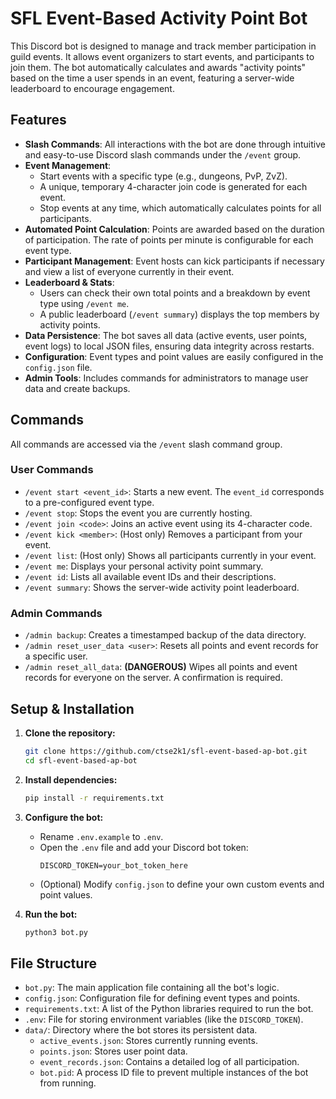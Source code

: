 # SFL Event-Based Activity Point Bot

This Discord bot is designed to manage and track member participation in guild events. It allows event organizers to start events, and participants to join them. The bot automatically calculates and awards "activity points" based on the time a user spends in an event, featuring a server-wide leaderboard to encourage engagement.

## Features

- **Slash Commands**: All interactions with the bot are done through intuitive and easy-to-use Discord slash commands under the `/event` group.
- **Event Management**:
    - Start events with a specific type (e.g., dungeons, PvP, ZvZ).
    - A unique, temporary 4-character join code is generated for each event.
    - Stop events at any time, which automatically calculates points for all participants.
- **Automated Point Calculation**: Points are awarded based on the duration of participation. The rate of points per minute is configurable for each event type.
- **Participant Management**: Event hosts can kick participants if necessary and view a list of everyone currently in their event.
- **Leaderboard & Stats**:
    - Users can check their own total points and a breakdown by event type using `/event me`.
    - A public leaderboard (`/event summary`) displays the top members by activity points.
- **Data Persistence**: The bot saves all data (active events, user points, event logs) to local JSON files, ensuring data integrity across restarts.
- **Configuration**: Event types and point values are easily configured in the `config.json` file.
- **Admin Tools**: Includes commands for administrators to manage user data and create backups.

## Commands

All commands are accessed via the `/event` slash command group.

### User Commands
- `/event start <event_id>`: Starts a new event. The `event_id` corresponds to a pre-configured event type.
- `/event stop`: Stops the event you are currently hosting.
- `/event join <code>`: Joins an active event using its 4-character code.
- `/event kick <member>`: (Host only) Removes a participant from your event.
- `/event list`: (Host only) Shows all participants currently in your event.
- `/event me`: Displays your personal activity point summary.
- `/event id`: Lists all available event IDs and their descriptions.
- `/event summary`: Shows the server-wide activity point leaderboard.

### Admin Commands
- `/admin backup`: Creates a timestamped backup of the data directory.
- `/admin reset_user_data <user>`: Resets all points and event records for a specific user.
- `/admin reset_all_data`: **(DANGEROUS)** Wipes all points and event records for everyone on the server. A confirmation is required.

## Setup & Installation

1.  **Clone the repository:**
    ```bash
    git clone https://github.com/ctse2k1/sfl-event-based-ap-bot.git
    cd sfl-event-based-ap-bot
    ```

2.  **Install dependencies:**
    ```bash
    pip install -r requirements.txt
    ```

3.  **Configure the bot:**
    - Rename `.env.example` to `.env`.
    - Open the `.env` file and add your Discord bot token:
      ```
      DISCORD_TOKEN=your_bot_token_here
      ```
    - (Optional) Modify `config.json` to define your own custom events and point values.

4.  **Run the bot:**
    ```bash
    python3 bot.py
    ```

## File Structure

- `bot.py`: The main application file containing all the bot's logic.
- `config.json`: Configuration file for defining event types and points.
- `requirements.txt`: A list of the Python libraries required to run the bot.
- `.env`: File for storing environment variables (like the `DISCORD_TOKEN`).
- `data/`: Directory where the bot stores its persistent data.
    - `active_events.json`: Stores currently running events.
    - `points.json`: Stores user point data.
    - `event_records.json`: Contains a detailed log of all participation.
    - `bot.pid`: A process ID file to prevent multiple instances of the bot from running.
